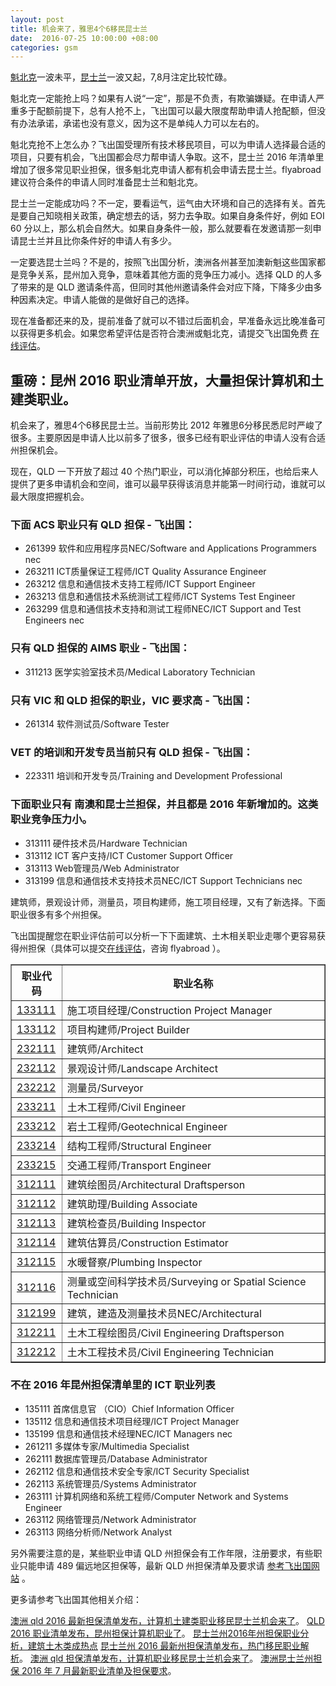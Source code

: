 ```yaml
---
layout: post
title: 机会来了，雅思4个6移民昆士兰
date:  2016-07-25 10:00:00 +08:00
categories: gsm
---
```


[魁北克](http://bbs.fcgvisa.com/t/mon-project-2016/17318/)一波未平，[昆士兰](http://bbs.fcgvisa.com/t/qld-2016/17493)一波又起，7,8月注定比较忙碌。

魁北克一定能抢上吗？如果有人说“一定”，那是不负责，有欺骗嫌疑。在申请人严重多于配额前提下，总有人抢不上，飞出国可以最大限度帮助申请人抢配额，但没有办法承诺，承诺也没有意义，因为这不是单纯人力可以左右的。

魁北克抢不上怎么办？飞出国受理所有技术移民项目，可以为申请人选择最合适的项目，只要有机会，飞出国都会尽力帮申请人争取。这不，昆士兰 2016 年清单里增加了很多常见职业担保，很多魁北克申请人都有机会申请去昆士兰。flyabroad 建议符合条件的申请人同时准备昆士兰和魁北克。

昆士兰一定能成功吗？不一定，要看运气，运气由大环境和自己的选择有关。首先是要自己知晓相关政策，确定想去的话，努力去争取。如果自身条件好，例如 EOI 60 分以上，那么机会自然大。如果自身条件一般，那么就要看在发邀请那一刻申请昆士兰并且比你条件好的申请人有多少。

一定要选昆士兰吗？不是的，按照飞出国分析，澳洲各州甚至加澳新魁这些国家都是竞争关系，昆州加入竞争，意味着其他方面的竞争压力减小。选择 QLD 的人多了带来的是 QLD 邀请条件高，但同时其他州邀请条件会对应下降，下降多少由多种因素决定。申请人能做的是做好自己的选择。

现在准备都还来的及，提前准备了就可以不错过后面机会，早准备永远比晚准备可以获得更多机会。如果您希望评估是否符合澳洲或魁北克，请提交飞出国免费 [在线评估](http://pg.flyabroadvisa.com/)。

## 重磅：昆州 2016 职业清单开放，大量担保计算机和土建类职业。

机会来了，雅思4个6移民昆士兰。当前形势比 2012 年雅思6分移民悉尼时严峻了很多。主要原因是申请人比以前多了很多，很多已经有职业评估的申请人没有合适州担保机会。

现在，QLD 一下开放了超过 40 个热门职业，可以消化掉部分积压，也给后来人提供了更多申请机会和空间，谁可以最早获得该消息并能第一时间行动，谁就可以最大限度把握机会。

### 下面 ACS 职业只有 QLD 担保 - 飞出国：

- 261399  	软件和应用程序员NEC/Software and Applications Programmers nec
- 263211  	ICT质量保证工程师/ICT Quality Assurance Engineer
- 263212  	信息和通信技术支持工程师/ICT Support Engineer
- 263213  	信息和通信技术系统测试工程师/ICT Systems Test Engineer
- 263299  	信息和通信技术支持和测试工程师NEC/ICT Support and Test Engineers nec

### 只有 QLD 担保的 AIMS 职业 - 飞出国：

- 311213 	医学实验室技术员/Medical Laboratory Technician

### 只有 VIC 和 QLD 担保的职业，VIC 要求高 - 飞出国：

- 261314  	软件测试员/Software Tester

###  VET 的培训和开发专员当前只有 QLD 担保 - 飞出国：

- 223311 	培训和开发专员/Training and Development Professional

### 下面职业只有 南澳和昆士兰担保，并且都是 2016 年新增加的。这类职业竞争压力小。

- 313111	硬件技术员/Hardware Technician
- 313112	ICT 客户支持/ICT Customer Support Officer
- 313113	Web管理员/Web Administrator
- 313199	信息和通信技术支持技术员NEC/ICT Support Technicians nec

建筑师，景观设计师，测量员，项目构建师，施工项目经理，又有了新选择。下面职业很多有多个州担保。

飞出国提醒您在职业评估前可以分析一下下面建筑、土木相关职业走哪个更容易获得州担保（具体可以提交[在线评估](http://pg.flyabroadvisa.com/)，咨询 flyabroad ）。

<table border="1" cellpadding="1" cellspacing="0">
<tr>
<th>职业代码</th>
<th>职业名称</th>
</tr>

<tr>
<td> <a href="http://anzsco.cgvisa.com/133111" target="_blank">133111</a> </td>
<td> 施工项目经理/Construction Project Manager </td>

</tr>

<tr>
<td> <a href="http://anzsco.cgvisa.com/133112" target="_blank">133112</a> </td>
<td> 项目构建师/Project Builder </td>

</tr>

<tr>
<td> <a href="http://anzsco.cgvisa.com/232111" target="_blank">232111</a> </td>
<td> 建筑师/Architect </td>

</tr>

<tr>
<td> <a href="http://anzsco.cgvisa.com/232112" target="_blank">232112</a> </td>
<td> 景观设计师/Landscape Architect </td>

</tr>

<tr>
<td> <a href="http://anzsco.cgvisa.com/232212" target="_blank">232212</a> </td>
<td> 测量员/Surveyor </td>

</tr>

<tr>
<td> <a href="http://anzsco.cgvisa.com/233211" target="_blank">233211</a> </td>
<td> 土木工程师/Civil Engineer </td>

</tr>

<tr>
<td> <a href="http://anzsco.cgvisa.com/233212" target="_blank">233212</a> </td>
<td> 岩土工程师/Geotechnical Engineer </td>

</tr>

<tr>
<td> <a href="http://anzsco.cgvisa.com/233214" target="_blank">233214</a> </td>
<td> 结构工程师/Structural Engineer </td>

</tr>

<tr>
<td> <a href="http://anzsco.cgvisa.com/233215" target="_blank">233215</a> </td>
<td> 交通工程师/Transport Engineer </td>

</tr>

<tr>
<td> <a href="http://anzsco.cgvisa.com/312111" target="_blank">312111</a> </td>
<td> 建筑绘图员/Architectural Draftsperson </td>

</tr>

<tr>
<td> <a href="http://anzsco.cgvisa.com/312112" target="_blank">312112</a> </td>
<td> 建筑助理/Building Associate </td>

</tr>

<tr>
<td> <a href="http://anzsco.cgvisa.com/312113" target="_blank">312113</a> </td>
<td> 建筑检查员/Building Inspector </td>

</tr>

<tr>
<td> <a href="http://anzsco.cgvisa.com/312114" target="_blank">312114</a> </td>
<td> 建筑估算员/Construction Estimator </td>

</tr>

<tr>
<td> <a href="http://anzsco.cgvisa.com/312115" target="_blank">312115</a> </td>
<td> 水暖督察/Plumbing Inspector </td>

</tr>

<tr>
<td> <a href="http://anzsco.cgvisa.com/312116" target="_blank">312116</a> </td>
<td> 测量或空间科学技术员/Surveying or Spatial Science Technician </td>

</tr>

<tr>
<td> <a href="http://anzsco.cgvisa.com/312199" target="_blank">312199</a> </td>
<td> 建筑，建造及测量技术员NEC/Architectural </td>

</tr>

<tr>
<td> <a href="http://anzsco.cgvisa.com/312211" target="_blank">312211</a> </td>
<td> 土木工程绘图员/Civil Engineering Draftsperson </td>

</tr>

<tr>
<td> <a href="http://anzsco.cgvisa.com/312212" target="_blank">312212</a> </td>
<td> 土木工程技术员/Civil Engineering Technician </td>

</tr>

</table>

### 不在 2016 年昆州担保清单里的 ICT 职业列表

- 135111 首席信息官 （CIO）Chief Information Officer
- 135112 信息和通信技术项目经理/ICT Project Manager
- 135199 信息和通信技术经理NEC/ICT Managers nec
- 261211 多媒体专家/Multimedia Specialist
- 262111 数据库管理员/Database Administrator
- 262112 信息和通信技术安全专家/ICT Security Specialist
- 262113 系统管理员/Systems Administrator
- 263111 计算机网络和系统工程师/Computer Network and Systems Engineer
- 263112 网络管理员/Network Administrator
- 263113 网络分析师/Network Analyst

另外需要注意的是，某些职业申请 QLD 州担保会有工作年限，注册要求，有些职业只能申请 489 偏远地区担保等，最新 QLD 州担保清单及要求请 [参考飞出国网站](http://www.flyabroadvisa.com/zdb/qld.html) 。

更多请参考飞出国其他相关介绍：

[澳洲 qld 2016 最新担保清单发布，计算机土建类职业移民昆士兰机会来了](http://bbs.fcgvisa.com/t/qld-2016/17493)。
[QLD 2016 职业清单发布，昆州担保计算机职业了](http://vac.fcgvisa.com/gsm/2016/07/25/QLD-SOL-ICT/)。
[昆士兰州2016年州担保职业分析，建筑土木类成热点](http://vac.fcgvisa.com/gsm/2016/07/25/QLD-SOL-Construction/)
[昆士兰州 2016 最新州担保清单发布，热门移民职业解析](http://vac.fcgvisa.com/gsm/2016/07/24/QLD-SOL-HOT/)。
[澳洲 qld 担保清单发布，计算机职业移民昆士兰机会来了](http://bbs.fcgvisa.com/t/qld/17493)。
[澳洲昆士兰州担保 2016 年 7 月最新职业清单及担保要求](http://www.flyabroadvisa.com/zdb/qld.html)。
